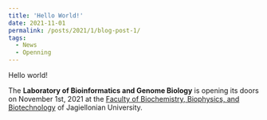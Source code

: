 ```yaml
---
title: 'Hello World!'
date: 2021-11-01
permalink: /posts/2021/1/blog-post-1/
tags:
  - News
  - Openning
---
```


 Hello world!

The **Laboratory of Bioinformatics and Genome Biology** is opening its doors on November 1st, 2021 at the [Faculty of Biochemistry, Biophysics, and
Biotechnology](https://wbbib.uj.edu.pl/en_GB/start-en) of Jagiellonian University.


